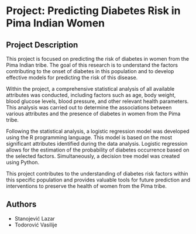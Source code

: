 # Project: Predicting Diabetes Risk in Pima Indian Women

## Project Description

This project is focused on predicting the risk of diabetes in women from the Pima Indian tribe. The goal of this research is to understand the factors contributing to the onset of diabetes in this population and to develop effective models for predicting the risk of this disease.

Within the project, a comprehensive statistical analysis of all available attributes was conducted, including factors such as age, body weight, blood glucose levels, blood pressure, and other relevant health parameters. This analysis was carried out to determine the associations between various attributes and the presence of diabetes in women from the Pima tribe.

Following the statistical analysis, a logistic regression model was developed using the R programming language. This model is based on the most significant attributes identified during the data analysis. Logistic regression allows for the estimation of the probability of diabetes occurrence based on the selected factors. Simultaneously, a decision tree model was created using Python.

This project contributes to the understanding of diabetes risk factors within this specific population and provides valuable tools for future prediction and interventions to preserve the health of women from the Pima tribe.
## Authors

- Stanojević Lazar
- Todorović Vasilije

